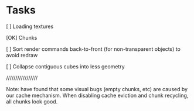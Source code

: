 # Tasks

[  ] Loading textures

[OK] Chunks

[  ] Sort render commands back-to-front (for non-transparent objects) to avoid redraw

[  ] Collapse contiguous cubes into less geometry


/////////////////

Note: have found that some visual bugs (empty chunks, etc) are caused by our cache mechanism.
When disabling cache eviction and chunk recycling, all chunks look good.